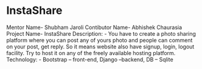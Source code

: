 # InstaShare

Mentor Name-   Shubham Jaroli
Contibutor Name- Abhishek Chaurasia
Project Name- InstaShare 
Description: - You have to create a photo sharing platform where you can post any of yours photo and people can comment on your post, get reply. So it means website also have signup, login, logout facility. Try to host it on any of the freely available hosting platform.
Technology: - Bootstrap – front-end, Django –backend, DB – Sqlite 
 
